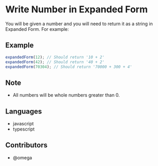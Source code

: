 # Write Number in Expanded Form

You will be given a number and you will need to return it as a string in Expanded Form. For example:

## Example

```javascript
expandedForm(12); // Should return '10 + 2'
expandedForm(42); // Should return '40 + 2'
expandedForm(70304); // Should return '70000 + 300 + 4'
```

## Note

- All numbers will be whole numbers greater than 0.

## Languages

- javascript
- typescript

## Contributors

- @omega
